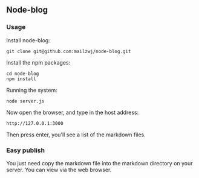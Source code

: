 ## Node-blog

### Usage

Install node-blog:

```
git clone git@github.com:mailzwj/node-blog.git
```

Install the npm packages:

```
cd node-blog
npm install
```

Running the system:

```
node server.js
```

Now open the browser, and type in the host address:

```
http://127.0.0.1:3000
```

Then press enter, you'll see a list of the markdown files.

### Easy publish

You just need copy the markdown file into the markdown directory on your server. You can view via the web browser.